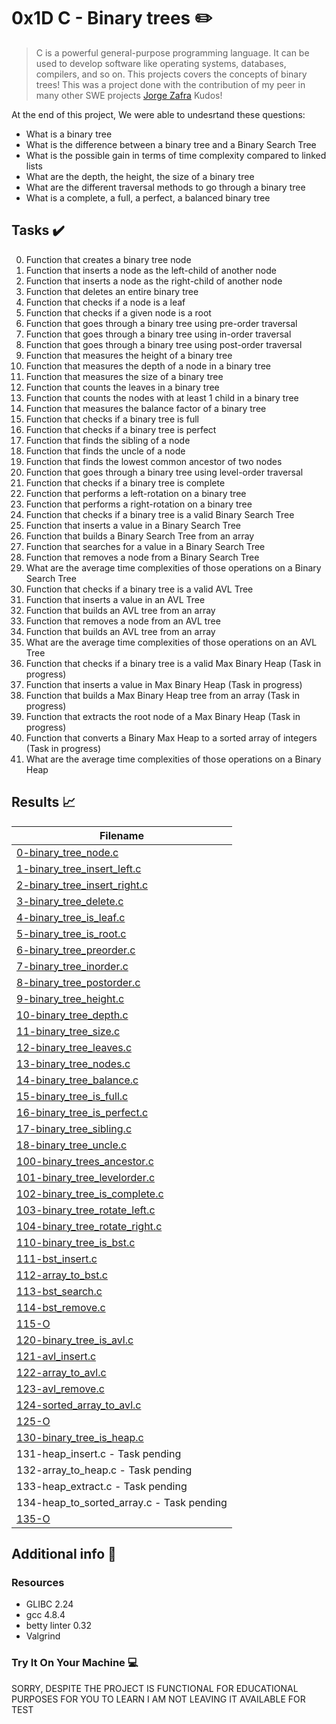 # 0x1D C - Binary trees :pencil2:

> C is a powerful general-purpose programming language. It can be used to develop software like operating systems, databases, compilers, and so on. This projects covers the concepts of binary trees! This was a project done with the contribution of my peer in many other SWE projects  [Jorge Zafra](https://github.com/jorgezafra94/) Kudos!

At the end of this project, We were able to undesrtand these questions:
  
* What is a binary tree
* What is the difference between a binary tree and a Binary Search Tree
* What is the possible gain in terms of time complexity compared to linked lists
* What are the depth, the height, the size of a binary tree
* What are the different traversal methods to go through a binary tree
* What is a complete, a full, a perfect, a balanced binary tree

## Tasks :heavy_check_mark:

0. Function that creates a binary tree node
1. Function that inserts a node as the left-child of another node
2. Function that inserts a node as the right-child of another node
3. Function that deletes an entire binary tree
4. Function that checks if a node is a leaf
5. Function that checks if a given node is a root
6. Function that goes through a binary tree using pre-order traversal
7. Function that goes through a binary tree using in-order traversal
8. Function that goes through a binary tree using post-order traversal
9. Function that measures the height of a binary tree
10. Function that measures the depth of a node in a binary tree
11. Function that measures the size of a binary tree
12. Function that counts the leaves in a binary tree
13. Function that counts the nodes with at least 1 child in a binary tree
14. Function that measures the balance factor of a binary tree
15. Function that checks if a binary tree is full
16. Function that checks if a binary tree is perfect
17. Function that finds the sibling of a node
18. Function that finds the uncle of a node
19. Function that finds the lowest common ancestor of two nodes
20. Function that goes through a binary tree using level-order traversal
21. Function that checks if a binary tree is complete
22. Function that performs a left-rotation on a binary tree
23. Function that performs a right-rotation on a binary tree
24. Function that checks if a binary tree is a valid Binary Search Tree
25. Function that inserts a value in a Binary Search Tree
26. Function that builds a Binary Search Tree from an array
27. Function that searches for a value in a Binary Search Tree
28. Function that removes a node from a Binary Search Tree
29. What are the average time complexities of those operations on a Binary Search Tree
30. Function that checks if a binary tree is a valid AVL Tree
31. Function that inserts a value in an AVL Tree
32. Function that builds an AVL tree from an array
33. Function that removes a node from an AVL tree
34. Function that builds an AVL tree from an array
35. What are the average time complexities of those operations on an AVL Tree
36. Function that checks if a binary tree is a valid Max Binary Heap (Task in progress)
37. Function that inserts a value in Max Binary Heap (Task in progress)
38. Function that builds a Max Binary Heap tree from an array (Task in progress)
39. Function that extracts the root node of a Max Binary Heap (Task in progress)
40. Function that converts a Binary Max Heap to a sorted array of integers (Task in progress)
41. What are the average time complexities of those operations on a Binary Heap


## Results :chart_with_upwards_trend:

| Filename |
| ------ |
| [0-binary_tree_node.c](0x1D-binary_trees/blob/master/0-binary_tree_node.c)|
| [1-binary_tree_insert_left.c](0x1D-binary_trees/blob/master/1-binary_tree_insert_left.c)|
| [2-binary_tree_insert_right.c](0x1D-binary_trees/blob/master/2-binary_tree_insert_right.c)|
| [3-binary_tree_delete.c](0x1D-binary_trees/blob/master/3-binary_tree_delete.c)|
| [4-binary_tree_is_leaf.c](/0x1D-binary_trees/blob/master/4-binary_tree_is_leaf.c)|
| [5-binary_tree_is_root.c](/0x1D-binary_trees/blob/master/5-binary_tree_is_root.c)|
| [6-binary_tree_preorder.c](/0x1D-binary_trees/blob/master/6-binary_tree_preorder.c)|
| [7-binary_tree_inorder.c](/0x1D-binary_trees/blob/master/7-binary_tree_inorder.c)|
| [8-binary_tree_postorder.c](/0x1D-binary_trees/blob/master/8-binary_tree_postorder.c)|
| [9-binary_tree_height.c](/0x1D-binary_trees/blob/master/9-binary_tree_height.c)|
| [10-binary_tree_depth.c](/0x1D-binary_trees/blob/master/10-binary_tree_depth.c)|
| [11-binary_tree_size.c](/0x1D-binary_trees/blob/master/11-binary_tree_size.c)|
| [12-binary_tree_leaves.c](/0x1D-binary_trees/blob/master/12-binary_tree_leaves.c)|
| [13-binary_tree_nodes.c](/0x1D-binary_trees/blob/master/13-binary_tree_nodes.c)|
| [14-binary_tree_balance.c](/0x1D-binary_trees/blob/master/14-binary_tree_balance.c)|
| [15-binary_tree_is_full.c](/0x1D-binary_trees/blob/master/15-binary_tree_is_full.c)|
| [16-binary_tree_is_perfect.c](/0x1D-binary_trees/blob/master/16-binary_tree_is_perfect.c)|
| [17-binary_tree_sibling.c](/0x1D-binary_trees/blob/master/17-binary_tree_sibling.c)|
| [18-binary_tree_uncle.c](/0x1D-binary_trees/blob/master/18-binary_tree_uncle.c)|
| [100-binary_trees_ancestor.c](/0x1D-binary_trees/blob/master/100-binary_trees_ancestor.c)|
| [101-binary_tree_levelorder.c](/0x1D-binary_trees/blob/master/101-binary_tree_levelorder.c)|
| [102-binary_tree_is_complete.c](/0x1D-binary_trees/blob/master/102-binary_tree_is_complete.c)|
| [103-binary_tree_rotate_left.c](/0x1D-binary_trees/blob/master/103-binary_tree_rotate_left.c)|
| [104-binary_tree_rotate_right.c](/0x1D-binary_trees/blob/master/104-binary_tree_rotate_right.c)|
| [110-binary_tree_is_bst.c](/0x1D-binary_trees/blob/master/110-binary_tree_is_bst.c)|
| [111-bst_insert.c](/0x1D-binary_trees/blob/master/111-bst_insert.c)|
| [112-array_to_bst.c](/0x1D-binary_trees/blob/master/112-array_to_bst.c)|
| [113-bst_search.c](/0x1D-binary_trees/blob/master/113-bst_search.c)|
| [114-bst_remove.c](/0x1D-binary_trees/blob/master/114-bst_remove.c)|
| [115-O](/0x1D-binary_trees/blob/master/115-O)|
| [120-binary_tree_is_avl.c](/0x1D-binary_trees/blob/master/120-binary_tree_is_avl.c)|
| [121-avl_insert.c](/0x1D-binary_trees/blob/master/121-avl_insert.c)|
| [122-array_to_avl.c](/0x1D-binary_trees/blob/master/122-array_to_avl.c)|
| [123-avl_remove.c](/0x1D-binary_trees/blob/master/123-avl_remove.c)|
| [124-sorted_array_to_avl.c](/0x1D-binary_trees/blob/master/124-sorted_array_to_avl.c)|
| [125-O](/0x1D-binary_trees/blob/master/125-O)|
| [130-binary_tree_is_heap.c](0x1D-binary_trees/blob/master/130-binary_tree_is_heap.c)|
| 131-heap_insert.c - Task pending|
| 132-array_to_heap.c - Task pending|
| 133-heap_extract.c - Task pending|
| 134-heap_to_sorted_array.c - Task pending|
| [135-O](0x1D-binary_trees/blob/master/135-O)|


## Additional info :construction:
### Resources

- GLIBC 2.24
- gcc 4.8.4
- betty linter 0.32
- Valgrind


### Try It On Your Machine :computer:	

SORRY, DESPITE THE PROJECT IS FUNCTIONAL FOR EDUCATIONAL PURPOSES FOR YOU TO LEARN I AM NOT LEAVING IT AVAILABLE FOR TEST



